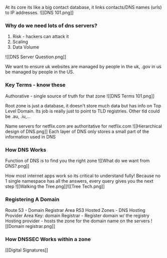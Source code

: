 At its core its like a big contact database, it links contacts/DNS names (urls) to IP addresses. ![[DNS 101.png]]

### Why do we need lots of dns servers?
1. Risk - hackers can attack it
2. Scaling
3. Data Volume

![[DNS Server Question.png]]


We want to ensure uk websites are managed by people in the uk, .gov in us be managed by people in the US.

### Key Terms - know these
Authorative - single source of truth for that zone
![[DNS Terms 101.png]]

Root zone is just a database, it doesn't store much data but has info on Top Level Domain. Its job is really just to point to TLD registries. Other tld could be .au, .iu,...

Name servers for netflix.com are authoritative for netflix.com
![[Hierarchical design of DNS.png]]
Each layer of DNS only stores a small part of the information used in DNS

### How DNS Works
Function of DNS is to find you the right zone
![[What do we want from DNS?.png]]

How most internet apps work so its critical to understand fully!
Because no 1 single namespace has all the answers, every query gives you the next step 
![[Walking the Tree.png]]![[Tree Tech.png]]

### Registering A Domain
Route 53 - Domain Registrar Area
R53 Hosted Zones - DNS Hosting Provider Area
Key:
domain Registrar - Register domain w/ the registry
Hosting provider - hosts the zone for the domain name on the servers
![[Domain registrar.png]]

### How DNSSEC Works within a zone
[[Digital Signatures]]
